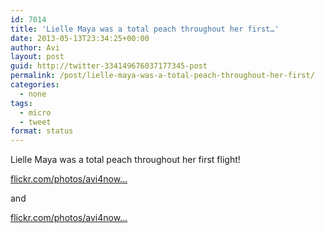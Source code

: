 ```yaml
---
id: 7014
title: 'Lielle Maya was a total peach throughout her first…'
date: 2013-05-13T23:34:25+00:00
author: Avi
layout: post
guid: http://twitter-334149676037177345-post
permalink: /post/lielle-maya-was-a-total-peach-throughout-her-first/
categories:
  - none
tags:
  - micro
  - tweet
format: status
---
```

Lielle Maya was a total peach throughout her first flight!

[flickr.com/photos/avi4now…](http://www.flickr.com/photos/avi4now/8735268607/)

and

[flickr.com/photos/avi4now…](http://www.flickr.com/photos/avi4now/8735262109/)